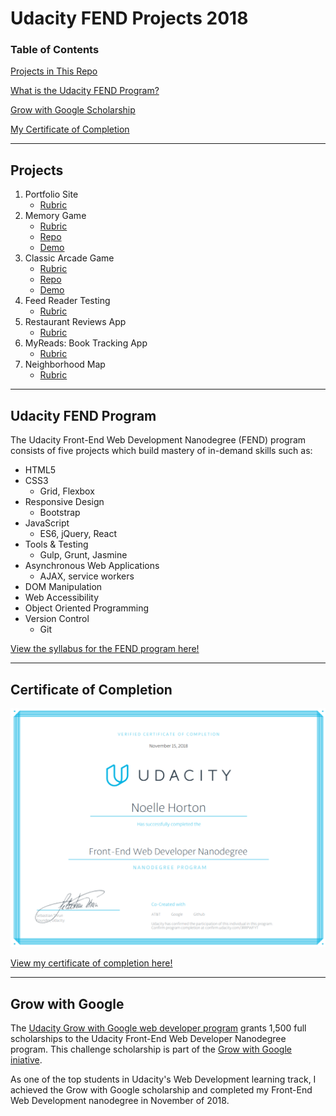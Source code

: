 # Udacity FEND Projects 2018
### Table of Contents  
[Projects in This Repo](#projects)

[What is the Udacity FEND Program?](#fend)

[Grow with Google Scholarship](#gwg)

[My Certificate of Completion](#cert)  
***
<a name="projects"/>

## Projects
  1. Portfolio Site 
     - [Rubric](https://review.udacity.com/#!/rubrics/45/view)
  2. Memory Game 
     - [Rubric](https://review.udacity.com/#!/rubrics/591/view)
     - [Repo](./memory-game)
     - [Demo](https://noellekinseydev.github.io/FEND-2018/memory-game)
  3. Classic Arcade Game 
     - [Rubric](https://review.udacity.com/#!/rubrics/15/view)
     - [Repo](./arcade-game)
     - [Demo](https://noellekinseydev.github.io/FEND-2018/arcade-game)
  4. Feed Reader Testing 
     - [Rubric](https://review.udacity.com/#!/rubrics/18/view)
  5. Restaurant Reviews App 
     - [Rubric](https://review.udacity.com/#!/rubrics/1090/view)
  6. MyReads: Book Tracking App 
     - [Rubric](https://review.udacity.com/#!/rubrics/918/view)
  7. Neighborhood Map 
     - [Rubric](https://review.udacity.com/#!/rubrics/1351/view)
***

<a name="fend"/>

## Udacity FEND Program
The Udacity Front-End Web Development Nanodegree (FEND) program consists of five projects which build mastery of in-demand skills such as:
* HTML5
* CSS3
  * Grid, Flexbox
* Responsive Design
  * Bootstrap
* JavaScript
  * ES6, jQuery, React
* Tools & Testing
  * Gulp, Grunt, Jasmine
* Asynchronous Web Applications
  * AJAX, service workers
* DOM Manipulation
* Web Accessibility
* Object Oriented Programming
* Version Control
  * Git

[View the syllabus for the FEND program here!](https://www.udacity.com/course/front-end-web-developer-nanodegree--nd001 "Udacity FEND Syllabus")
***

<a name="cert"/>

## Certificate of Completion

![Noelle Horton Front-End Nanodegree](./fend-certificate.png "Noelle Horton Front-End Nanodegree")

[View my certificate of completion here!](https://confirm.udacity.com/JRRPWFYT "Noelle Horton FEND Nanodegree")
***

<a name="gwg"/>

## Grow with Google 
The [Udacity Grow with Google web developer program](https://www.udacity.com/grow-with-google "Udacity Grow with Google") grants 1,500 full scholarships to the Udacity Front-End Web Developer Nanodegree program. This challenge scholarship is part of the [Grow with Google iniative](https://grow.google/?utm_source=udacity.com&utm_medium=footer_logo&utm_campaign=udacity.com/grow-with-google "Grow with Google campaign").

As one of the top students in Udacity's Web Development learning track, I achieved the Grow with Google scholarship and completed my Front-End Web Development nanodegree in November of 2018.
